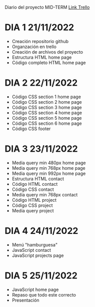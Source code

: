 Diario del proyecto MID-TERM 
[Link Trello](https://trello.com/invite/b/AbzxvOW1/ATTI071524da07484d371f5452d6442a9975B0E0040A/midterm-project)

# DIA 1 21/11/2022

- Creación repositorio github
- Organzación en trello
- Creación de archivos del proyecto
- Estructura HTML home page
- Código completo HTML home page

# DIA 2 22/11/2022

- Código CSS section 1 home page
- Código CSS section 2 home page
- Código CSS section 3 home page
- Código CSS section 4 home page
- Código CSS section 5 home page
- Código CSS section 6 home page
- Código CSS footer

# DIA 3 23/11/2022

- Media query min 480px home page
- Media query min 768px home page
- Media query min 992px home page
- Estructura HTML contact
- Código HTML contact
- Código CSS contact
- Media query min 768px contact
- Código HTML project
- Código CSS project
- Media query project

# DIA 4 24/11/2022

- Menú "hamburguesa"
- JavaScript contact
- JavaScript projects page

# DIA 5 25/11/2022

- JavaScript home page
- Repaso que todo este correcto
- Presentación